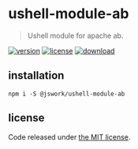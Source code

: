 # ushell-module-ab
> Ushell module for apache ab.

[![version][version-image]][version-url]
[![license][license-image]][license-url]
[![download][download-image]][download-url]

## installation
```shell
npm i -S @jswork/ushell-module-ab
```

## license
Code released under [the MIT license](https://github.com/afeiship/ushell-module-ab/blob/master/LICENSE.txt).

[version-image]: https://img.shields.io/npm/v/@jswork/ushell-module-ab
[version-url]: https://npmjs.org/package/@jswork/ushell-module-ab

[license-image]: https://img.shields.io/npm/l/@jswork/ushell-module-ab
[license-url]: https://github.com/afeiship/ushell-module-ab/blob/master/LICENSE.txt

[download-image]: https://img.shields.io/npm/dm/@jswork/ushell-module-ab
[download-url]: https://www.npmjs.com/package/@jswork/ushell-module-ab
